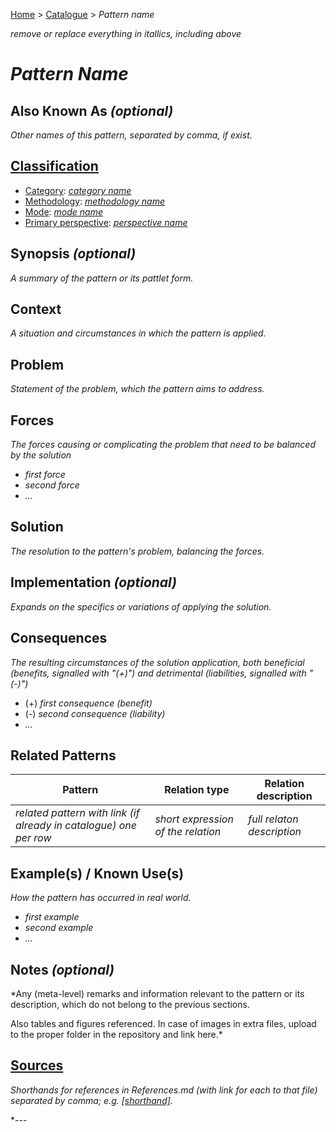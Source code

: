 [Home](../README.md) > [Catalogue](../Patterns_catalogue.md) > *Pattern name*

*remove or replace everything in itallics, including above* 

# *Pattern Name*

## Also Known As *(optional)*

*Other names of this pattern, separated by comma, if exist.*

## [Classification](facets/facets.md)

- [Category](facets/categories/categories.md): [*category name*](*category_file_name*.md)
- [Methodology](facets/methodologies/methodologies.md): [*methodology name*](*methodology_file_name*.md)
- [Mode](facets/modes/modes.md): [*mode name*](*mode_file_name*.md)
- [Primary perspective](facets/perspectives/perspectives.md): [*perspective name*](*perspective_file_name*.md)

## Synopsis *(optional)*

*A summary of the pattern or its pattlet form.*

## Context

*A situation and circumstances in which the pattern is applied.*

## Problem

*Statement of the problem, which the pattern aims to address.*

## Forces

*The forces causing or complicating the problem that need to be balanced by the solution*

 - *first force*
 - *second force*
 - *...*

## Solution

*The resolution to the pattern's problem, balancing the forces.*

## Implementation *(optional)* 

*Expands on the specifics or variations of applying the solution.*

## Consequences

*The resulting circumstances of the solution application, both beneficial (benefits, signalled with "(+)") and detrimental (liabilities, signalled with "(-)")*

 - (+) *first consequence (benefit)*
 - (-) *second consequence (liability)*
 - *...*

## Related Patterns

|Pattern|Relation type|Relation description|
|--|--|--|
|*related pattern with link (if already in catalogue) one per row* |*short expression of the relation*|*full relaton description*|

 
## Example(s) / Known Use(s)

*How the pattern has occurred in real world.*

 - *first example*
 - *second example*
 - *...*

## Notes *(optional)* 

*Any (meta-level) remarks and information relevant to the pattern or its description, which do not belong to the previous sections.

Also tables and figures referenced. In case of images in extra files, upload to the proper folder in the repository and link here.*

## [Sources](../References.md)

*Shorthands for references in References.md (with link for each to that file) separated by comma; e.g. [[shorthand]](facets/publications/publication_folder/publication_file.md).*

*---

[^1]: footnotes (if applicable)*
